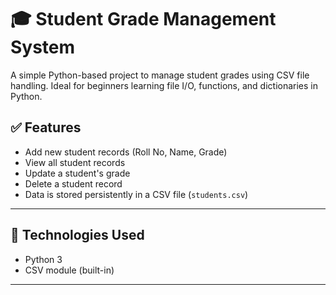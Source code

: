# 🎓 Student Grade Management System

A simple Python-based project to manage student grades using CSV file handling. Ideal for beginners learning file I/O, functions, and dictionaries in Python.

## ✅ Features

- Add new student records (Roll No, Name, Grade)
- View all student records
- Update a student's grade
- Delete a student record
- Data is stored persistently in a CSV file (`students.csv`)

---

## 📂 Technologies Used

- Python 3
- CSV module (built-in)

---
